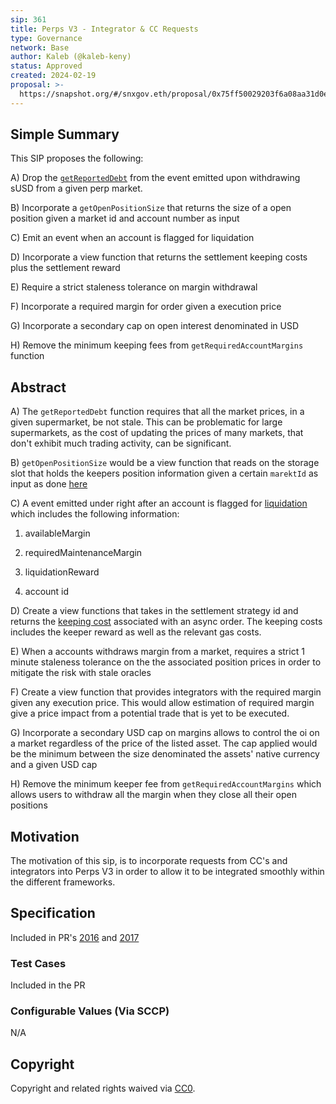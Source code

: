 ```yaml
---
sip: 361
title: Perps V3 - Integrator & CC Requests
type: Governance
network: Base
author: Kaleb (@kaleb-keny)
status: Approved
created: 2024-02-19
proposal: >-
  https://snapshot.org/#/snxgov.eth/proposal/0x75ff50029203f6a08aa31d0e7c64ae4af8367cf088f131c2c35de939afbab312
---
```


<!--You can leave these HTML comments in your merged SCCP and delete the visible duplicate text guides, they will not appear and may be helpful to refer to if you edit it again. This is the suggested template for new SCCPs. Note that an SCCP number will be assigned by an editor. When opening a pull request to submit your SCCP, please use an abbreviated title in the filename, `sccp-draft_title_abbrev.md`. The title should be 44 characters or less.-->

## Simple Summary

<!--"If you can't explain it simply, you don't understand it well enough." Provide a simplified and layman-accessible explanation of the SCCP.-->

This SIP proposes the following:

A) Drop the [`getReportedDebt`](https://github.com/Synthetixio/synthetix-v3/blob/dcba4ade51c893b7eda5f50657ba4e10dd435fa6/protocol/synthetix/contracts/modules/core/MarketManagerModule.sol#L301) from the event emitted upon withdrawing sUSD from a given perp market.

B) Incorporate a `getOpenPositionSize` that returns the size of a open position given a market id and account number as input

C) Emit an event when an account is flagged for liquidation

D) Incorporate a view function that returns the settlement keeping costs plus the settlement reward

E) Require a strict staleness tolerance on margin withdrawal

F) Incorporate a required margin for order given a execution price

G) Incorporate a secondary cap on open interest denominated in USD

H) Remove the minimum keeping fees from `getRequiredAccountMargins` function


## Abstract

<!--A short (~200 word) description of the variable change proposed.-->

A) The `getReportedDebt` function requires that all the market prices, in a given supermarket, be not stale. This can be problematic for large supermarkets, as the cost of updating the prices of many markets, that don't exhibit much trading activity, can be significant.

B) `getOpenPositionSize` would be a view function that reads on the storage slot that holds the keepers position information given a certain `marektId` as input as done [here](https://github.com/Synthetixio/synthetix-v3/blob/main/markets/perps-market/contracts/modules/PerpsAccountModule.sol#L111C1-L114C1)


C) A event emitted under right after an account is flagged for [liquidation](https://github.com/Synthetixio/synthetix-v3/blob/main/markets/perps-market/contracts/modules/LiquidationModule.sol#L54) which includes the following information:


1. availableMargin

2. requiredMaintenanceMargin

3. liquidationReward

4. account id

D) Create a view functions that takes in the settlement strategy id and returns the [keeping cost](https://github.com/Synthetixio/synthetix-v3/blob/main/markets/perps-market/contracts/storage/AsyncOrder.sol#L313C1-L315C1) associated with an async order. The keeping costs includes the keeper reward as well as the relevant gas costs.

E)  When a accounts withdraws margin from a market, requires a strict 1 minute staleness tolerance on the the associated position prices in order to mitigate the risk with stale oracles

F) Create a view function that provides integrators with the required margin given any execution price. This would allow estimation of required margin give a price impact from a potential trade that is yet to be executed.

G) Incorporate a secondary USD cap on margins allows to control the oi on a market regardless of the price of the listed asset. The cap applied would be the minimum between the size denominated the assets' native currency and a given USD cap  

H) Remove the minimum keeper fee from `getRequiredAccountMargins` which allows users to withdraw all the margin when they close all their open positions


## Motivation

<!--The motivation is critical for SCCPs that want to update variables within Synthetix. It should clearly explain why the existing variable is not incentive aligned. SCCP submissions without sufficient motivation may be rejected outright.-->

The motivation of this sip, is to incorporate requests from CC's and integrators into Perps V3 in order to allow it to be integrated smoothly within the different frameworks.

## Specification

<!--The specification should describe the syntax and semantics of any new feature, there are five sections
1. Overview
2. Rationale
3. Technical Specification
4. Test Cases
5. Configurable Values
-->

Included in PR's [2016](https://github.com/Synthetixio/synthetix-v3/pull/2016) and [2017](https://github.com/Synthetixio/synthetix-v3/pull/2017)

### Test Cases

<!--Test cases for an implementation are mandatory for SIPs but can be included with the implementation..-->

Included in the PR

### Configurable Values (Via SCCP)

<!--Please list all values configurable via SCCP under this implementation.-->

N/A

## Copyright

Copyright and related rights waived via [CC0](https://creativecommons.org/publicdomain/zero/1.0/).
